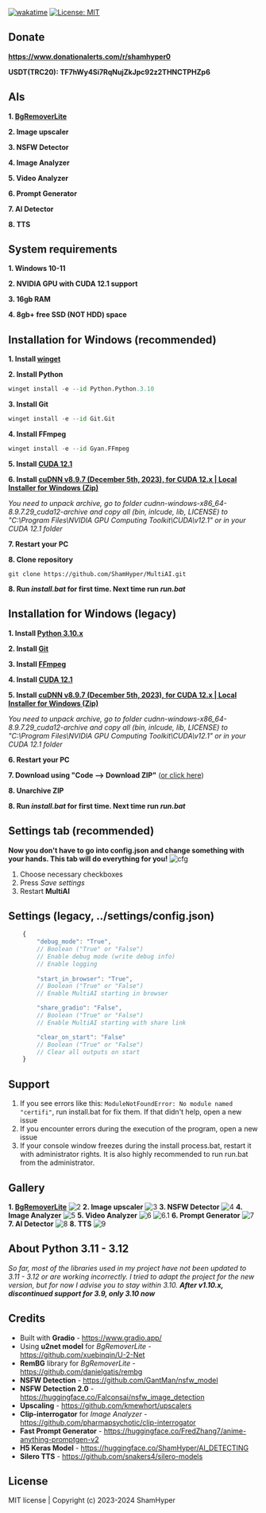 [![wakatime](https://wakatime.com/badge/github/ShamHyper/MultiAI.svg)](https://wakatime.com/badge/github/ShamHyper/MultiAI)
[![License: MIT](https://img.shields.io/badge/License-MIT-yellow.svg)](https://github.com/ShamHyper/MultiAI/blob/main/LICENSE)
## Donate
**https://www.donationalerts.com/r/shamhyper0**

**USDT(TRC20): TF7hWy4Si7RqNujZkJpc92z2THNCTPHZp6**
## AIs
**1. [BgRemoverLite](https://github.com/ShamHyper/BgRemoverLite)**

**2. Image upscaler**

**3. NSFW Detector**

**4. Image Analyzer**

**5. Video Analyzer**

**6. Prompt Generator**

**7. AI Detector**

**8. TTS**
## System requirements
**1. Windows 10-11**

**2. NVIDIA GPU with CUDA 12.1 support**

**3. 16gb RAM**

**4. 8gb+ free SSD (NOT HDD) space**
## Installation for Windows (recommended)
**1. Install [winget](https://learn.microsoft.com/windows/package-manager/winget/#install-winget)**

**2. Install Python**
```py
winget install -e --id Python.Python.3.10
```
**3. Install Git**
```py
winget install -e --id Git.Git
```
**4. Install FFmpeg**
```py
winget install -e --id Gyan.FFmpeg
```
**5. Install [CUDA 12.1](https://developer.nvidia.com/cuda-12-1-0-download-archive?target_os=Windows)**

**6. Install [cuDNN v8.9.7 (December 5th, 2023), for CUDA 12.x | Local Installer for Windows (Zip)](https://developer.nvidia.com/rdp/cudnn-archive)**

*You need to unpack archive, go to folder cudnn-windows-x86_64-8.9.7.29_cuda12-archive and copy all (bin, inlcude, lib, LICENSE) to "C:\Program Files\NVIDIA GPU Computing Toolkit\CUDA\v12.1" or in your CUDA 12.1 folder*

**7. Restart your PC**

**8. Clone repository**
```git
git clone https://github.com/ShamHyper/MultiAI.git
```
**8. Run *install.bat* for first time. Next time run *run.bat***
## Installation for Windows (legacy)
**1. Install [Python 3.10.x](https://www.python.org/downloads/)**

**2. Install [Git](https://git-scm.com/downloads)**

**3. Install [FFmpeg](https://ffmpeg.org/download.html)**

**4. Install [CUDA 12.1](https://developer.nvidia.com/cuda-12-1-0-download-archive?target_os=Windows)**

**5. Install [cuDNN v8.9.7 (December 5th, 2023), for CUDA 12.x | Local Installer for Windows (Zip)](https://developer.nvidia.com/rdp/cudnn-archive)**

*You need to unpack archive, go to folder cudnn-windows-x86_64-8.9.7.29_cuda12-archive and copy all (bin, inlcude, lib, LICENSE) to "C:\Program Files\NVIDIA GPU Computing Toolkit\CUDA\v12.1" or in your CUDA 12.1 folder*

**6. Restart your PC**

**7. Download using "Code --> Download ZIP"** ([or click here](https://github.com/ShamHyper/MultiAI/archive/refs/heads/main.zip))

**8. Unarchive ZIP**

**8. Run *install.bat* for first time. Next time run *run.bat***
## Settings tab (recommended)
**Now you don't have to go into config.json and change something with your hands. This tab will do everything for you!**
![cfg](https://i.imgur.com/Pw00z0a.png?raw=true)
1. Choose necessary checkboxes
2. Press *Save settings*
3. Restart **MultiAI**
## Settings (legacy, ../settings/config.json)
```js
    {
        "debug_mode": "True", 
        // Boolean ("True" or "False")
        // Enable debug mode (write debug info)
        // Enable logging
        
        "start_in_browser": "True",
        // Boolean ("True" or "False")
        // Enable MultiAI starting in browser

        "share_gradio": "False",
        // Boolean ("True" or "False")
        // Enable MultiAI starting with share link

        "clear_on_start": "False"
        // Boolean ("True" or "False")
        // Clear all outputs on start
    }
```
## Support
1. If you see errors like this: ```ModuleNotFoundError: No module named "certifi"```, run install.bat for fix them. If that didn't help, open a new issue
2. If you encounter errors during the execution of the program, open a new issue
3. If your console window freezes during the install process.bat, restart it with administrator rights. It is also highly recommended to run run.bat from the administrator.
## Gallery
**1. [BgRemoverLite](https://github.com/ShamHyper/BgRemoverLite)**
![2](https://i.imgur.com/mIkIOMB.png?raw=true)
**2. Image upscaler**
![3](https://i.imgur.com/4OQmALL.png?raw=true)
**3. NSFW Detector**
![4](https://i.imgur.com/zveO3a7.png?raw=true)
**4. Image Analyzer**
![5](https://i.imgur.com/wR1fGIn.png?raw=true)
**5. Video Analyzer**
![6](https://i.imgur.com/cssEq5K.png?raw=true)
![6.1](https://i.imgur.com/z8aOPXj.png?raw=true)
**6. Prompt Generator**
![7](https://i.imgur.com/hRVhMKa.png?raw=true)
**7. AI Detector**
![8](https://i.imgur.com/qYRg0AS.png?raw=true)
**8. TTS**
![9](https://i.imgur.com/nxLEdST.png?raw=true)
## About Python 3.11 - 3.12
*So far, most of the libraries used in my project have not been updated to 3.11 - 3.12 or are working incorrectly. I tried to adapt the project for the new version, but for now I advise you to stay within 3.10. **After v1.10.x, discontinued support for 3.9, only 3.10 now***
## Credits
- Built with **Gradio** - https://www.gradio.app/
- Using **u2net model** for *BgRemoverLite* - https://github.com/xuebinqin/U-2-Net
- **RemBG** library for *BgRemoverLite* - https://github.com/danielgatis/rembg
- **NSFW Detection** - https://github.com/GantMan/nsfw_model
- **NSFW Detection 2.0** - https://huggingface.co/Falconsai/nsfw_image_detection 
- **Upscaling** - https://github.com/kmewhort/upscalers
- **Clip-interrogator** for *Image Analyzer* - https://github.com/pharmapsychotic/clip-interrogator
- **Fast Prompt Generator** - https://huggingface.co/FredZhang7/anime-anything-promptgen-v2
- **H5 Keras Model** - https://huggingface.co/ShamHyper/AI_DETECTING
- **Silero TTS** - https://github.com/snakers4/silero-models
## License
MIT license | Copyright (c) 2023-2024 ShamHyper
